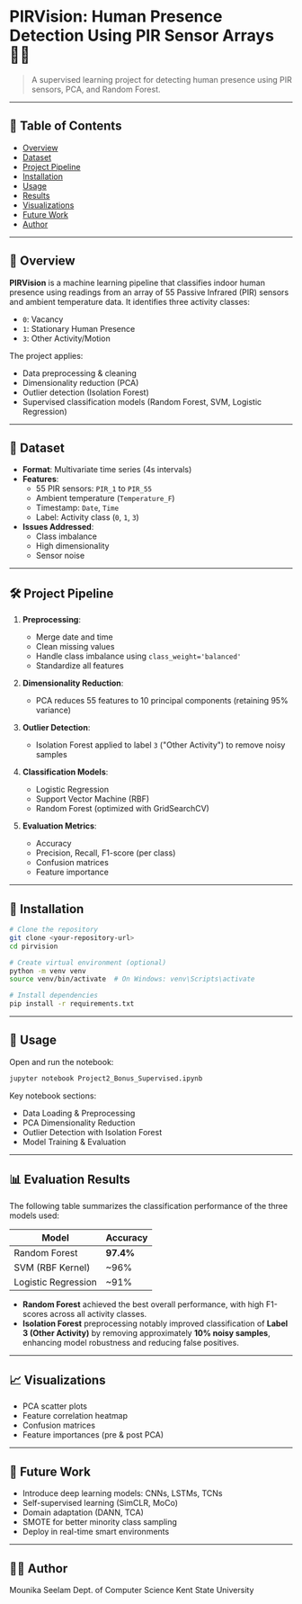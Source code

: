 # PIRVision: Human Presence Detection Using PIR Sensor Arrays 🕵️‍♂️

> A supervised learning project for detecting human presence using PIR sensors, PCA, and Random Forest.

---

## 📖 Table of Contents

- [Overview](#overview)
- [Dataset](#dataset)
- [Project Pipeline](#project-pipeline)
- [Installation](#installation)
- [Usage](#usage)
- [Results](#results)
- [Visualizations](#visualizations)
- [Future Work](#future-work)
- [Author](#author)

---

## 📌 Overview

**PIRVision** is a machine learning pipeline that classifies indoor human presence using readings from an array of 55 Passive Infrared (PIR) sensors and ambient temperature data. It identifies three activity classes:
- `0`: Vacancy
- `1`: Stationary Human Presence
- `3`: Other Activity/Motion

The project applies:
- Data preprocessing & cleaning
- Dimensionality reduction (PCA)
- Outlier detection (Isolation Forest)
- Supervised classification models (Random Forest, SVM, Logistic Regression)

---

## 📁 Dataset

- **Format**: Multivariate time series (4s intervals)
- **Features**: 
  - 55 PIR sensors: `PIR_1` to `PIR_55`
  - Ambient temperature (`Temperature_F`)
  - Timestamp: `Date`, `Time`
  - Label: Activity class (`0`, `1`, `3`)
- **Issues Addressed**:
  - Class imbalance
  - High dimensionality
  - Sensor noise

---

## 🛠️ Project Pipeline

1. **Preprocessing**:
   - Merge date and time
   - Clean missing values
   - Handle class imbalance using `class_weight='balanced'`
   - Standardize all features

2. **Dimensionality Reduction**:
   - PCA reduces 55 features to 10 principal components (retaining 95% variance)

3. **Outlier Detection**:
   - Isolation Forest applied to label `3` ("Other Activity") to remove noisy samples

4. **Classification Models**:
   - Logistic Regression
   - Support Vector Machine (RBF)
   - Random Forest (optimized with GridSearchCV)

5. **Evaluation Metrics**:
   - Accuracy
   - Precision, Recall, F1-score (per class)
   - Confusion matrices
   - Feature importance

---

## 💾 Installation

```bash
# Clone the repository
git clone <your-repository-url>
cd pirvision

# Create virtual environment (optional)
python -m venv venv
source venv/bin/activate  # On Windows: venv\Scripts\activate

# Install dependencies
pip install -r requirements.txt
```
---

## 🚀 Usage
Open and run the notebook:
```bash
jupyter notebook Project2_Bonus_Supervised.ipynb
```
Key notebook sections:
- Data Loading & Preprocessing
- PCA Dimensionality Reduction
- Outlier Detection with Isolation Forest
- Model Training & Evaluation

---
## 📊 Evaluation Results

The following table summarizes the classification performance of the three models used:

| Model                | Accuracy |
|---------------------|----------|
| Random Forest        | **97.4%** |
| SVM (RBF Kernel)     | ~96%     |
| Logistic Regression  | ~91%     |

- **Random Forest** achieved the best overall performance, with high F1-scores across all activity classes.
- **Isolation Forest** preprocessing notably improved classification of **Label 3 (Other Activity)** by removing approximately **10% noisy samples**, enhancing model robustness and reducing false positives.

---
## 📈 Visualizations
- PCA scatter plots
- Feature correlation heatmap
- Confusion matrices
- Feature importances (pre & post PCA)

---
## 🔮 Future Work
- Introduce deep learning models: CNNs, LSTMs, TCNs
- Self-supervised learning (SimCLR, MoCo)
- Domain adaptation (DANN, TCA)
- SMOTE for better minority class sampling
- Deploy in real-time smart environments

---
## 👩‍💻 Author
Mounika Seelam
Dept. of Computer Science
Kent State University


